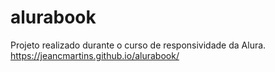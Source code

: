 # alurabook
Projeto realizado durante o curso de responsividade da Alura. 
https://jeancmartins.github.io/alurabook/

